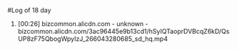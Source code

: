 #Log of 18 day

1. [00:26] bizcommon.alicdn.com - unknown - bizcommon.alicdn.com/3ac96445e9b13cd1/hSyIQTaoprDVBcqZ6kD/QsUP8zF75QbogWpyIzJ_266043280685_sd_hq.mp4
